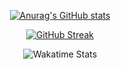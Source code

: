 

<div align="center">  
  
[![Anurag's GitHub stats](https://github-readme-stats.vercel.app/api?username=jsohndata&show_icons=true&theme=radical&card_width=500)](https://github.com/anuraghazra/github-readme-stats)

[![GitHub Streak](https://streak-stats.demolab.com?user=jsohndata&theme=tokyonight&date_format=%5BY.%5Dn.j&mode=weekly&card_width=500)](https://git.io/streak-stats)
  
![Wakatime Stats](https://github-readme-stats.vercel.app/api/wakatime?username=jsohndata&theme=github_dark&layout=donut-chart&border=false)
 </div>
